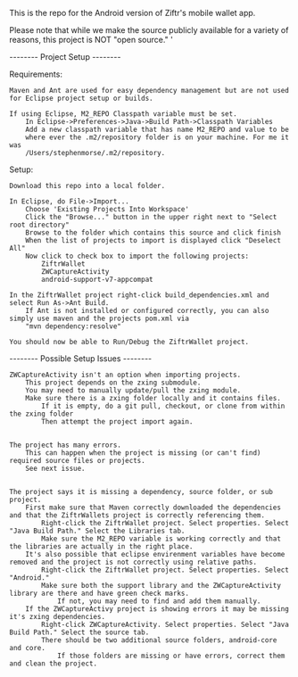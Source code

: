 


This is the repo for the Android version of Ziftr's mobile wallet app.

Please note that while we make the source publicly available for a variety of reasons, this project is NOT "open source."
<insert licensing notes>'




-------- Project Setup --------

Requirements:

    Maven and Ant are used for easy dependency management but are not used for Eclipse project setup or builds.

    If using Eclipse, M2_REPO Classpath variable must be set.
        In Eclipse->Preferences->Java->Build Path->Classpath Variables
        Add a new classpath variable that has name M2_REPO and value to be
        where ever the .m2/repository folder is on your machine. For me it was
        /Users/stephenmorse/.m2/repository.


Setup:

    Download this repo into a local folder.

    In Eclipse, do File->Import...
        Choose 'Existing Projects Into Workspace'
        Click the "Browse..." button in the upper right next to "Select root directory"
        Browse to the folder which contains this source and click finish
        When the list of projects to import is displayed click "Deselect All"
        Now click to check box to import the following projects:
            ZiftrWallet
            ZWCaptureActivity
            android-support-v7-appcompat

    In the ZiftrWallet project right-click build_dependencies.xml and select Run As->Ant Build.
        If Ant is not installed or configured correctly, you can also simply use maven and the projects pom.xml via
        "mvn dependency:resolve"

    You should now be able to Run/Debug the ZiftrWallet project.



-------- Possible Setup Issues --------

    ZWCaptureActivity isn't an option when importing projects.
        This project depends on the zxing submodule.
        You may need to manually update/pull the zxing module.
        Make sure there is a zxing folder locally and it contains files.
            If it is empty, do a git pull, checkout, or clone from within the zxing folder
            Then attempt the project import again.


    The project has many errors.
        This can happen when the project is missing (or can't find) required source files or projects.
        See next issue.


    The project says it is missing a dependency, source folder, or sub project.
        First make sure that Maven correctly downloaded the dependencies and that the ZiftrWallets project is correctly referencing them.
            Right-click the ZiftrWallet project. Select properties. Select "Java Build Path." Select the Libraries tab. 
            Make sure the M2_REPO variable is working correctly and that the libraries are actually in the right place.
        It's also possible that eclipse envirenment variables have become removed and the project is not correctly using relative paths.
            Right-click the ZiftrWallet project. Select properties. Select "Android." 
            Make sure both the support library and the ZWCaptureActivity library are there and have green check marks.
                If not, you may need to find and add them manually.
        If the ZWCaptureActivy project is showing errors it may be missing it's zxing dependencies.
            Right-click ZWCaptureActivity. Select properties. Select "Java Build Path." Select the source tab.
            There should be two additional source folders, android-core and core.
                If those folders are missing or have errors, correct them and clean the project.
        
	
	
